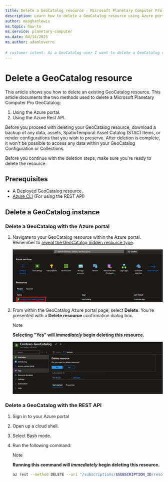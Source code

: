 ```yaml
---
title: Delete a GeoCatalog resource - Microsoft Planetary Computer Pro
description: Learn how to delete a GeoCatalog resource using Azure portal or Azure Rest API, assign roles, and troubleshoot known issues.
author: meaghanlewis
ms.topic: how-to
ms.service: planetary-computer
ms.date: 04/14/2025
ms.author: adamloverro

# customer intent: As a GeoCatalog user I want to delete a GeoCatalog resource so that I can remove this resource from my Azure Subscription.
---
```


# Delete a GeoCatalog resource

This article shows you how to delete an existing GeoCatalog resource. This article documents the two methods used to delete a Microsoft Planetary Computer Pro GeoCatalog:

1. Using the Azure portal.
1. Using the Azure Rest API.
 
Before you proceed with deleting your GeoCatalog resource, download a backup of any data, assets, SpatioTemporal Asset Catalog (STAC) Items, or render configurations that you wish to preserve. After deletion is complete, it won't be possible to access any data within your GeoCatalog Configuration or Collections.

Before you continue with the deletion steps, make sure you're ready to delete the resource.

## Prerequisites

- A Deployed GeoCatalog resource.
- [Azure CLI](https://learn.microsoft.com/cli/azure/install-azure-cli) (For using the REST API)

## Delete a GeoCatalog instance

### Delete a GeoCatalog with the Azure portal

1. Navigate to your GeoCatalog resource within the Azure portal. Remember to [reveal the GeoCatalog hidden resource type](https://aka.ms/geocatalogsprod).

    ![Screenshot of the Azure portal showing the GeoCatalog resource page with the "Delete" button highlighted.](media/geocatalog-resource.png)

1. From within the GeoCatalog Azure portal page, select **Delete**. You're presented with a **Delete resource** confirmation dialog box. 

   > [!NOTE]
   > **Selecting "Yes" will *immediately* begin deleting this resource.**
  
    ![Screenshot of the Azure portal showing the GeoCatalog resource page. The "Delete" button is highlighted, indicating where users can click to initiate the deletion process for the GeoCatalog resource.](media/delete-geocatalog-resource.png)

### Delete a GeoCatalog with the REST API

1. Sign in to your Azure portal
1. Open up a cloud shell. 
1. Select Bash mode.
1. Run the following command:

   > [!NOTE]
   > **Running this command will *immediately* begin deleting this resource.**

   ```bash
   az rest --method DELETE --uri "/subscriptions/$SUBSCRIPTION_ID/resourceGroups/$RESOURCE_GROUP/providers/Microsoft.Orbital/geoCatalogs/$CATALOG_NAME?api-version=2024-01-31-preview"
   ```